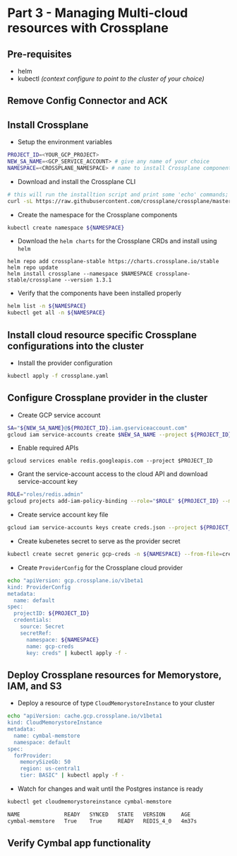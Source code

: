 # Part 3 - Managing Multi-cloud resources with Crossplane

## Pre-requisites
- helm
- kubectl _(context configure to point to the cluster of your choice)_
## Remove Config Connector and ACK


## Install Crossplane

- Setup the environment variables
```sh
PROJECT_ID=<YOUR_GCP_PROJECT>
NEW_SA_NAME=<GCP_SERVICE_ACCOUNT> # give any name of your choice
NAMESPACE=<CROSSPLANE_NAMESPACE> # name to install Crossplane components
```

- Download and install the Crossplane CLI
```sh
# this will run the installtion script and print some 'echo' commands; you should run them
curl -sL https://raw.githubusercontent.com/crossplane/crossplane/master/install.sh | sh
```

- Create the namespace for the Crossplane components
```sh
kubectl create namespace ${NAMESPACE}
```

- Download the `helm charts` for the Crossplane CRDs and install using `helm`
```
helm repo add crossplane-stable https://charts.crossplane.io/stable
helm repo update
helm install crossplane --namespace $NAMESPACE crossplane-stable/crossplane --version 1.3.1
```

- Verify that the components have been installed properly
```sh
helm list -n ${NAMESPACE}
kubectl get all -n ${NAMESPACE}
```

## Install cloud resource specific Crossplane configurations into the cluster

- Install the provider configuration
```sh
kubectl apply -f crossplane.yaml
```

## Configure Crossplane provider in the cluster
- Create GCP service account
```sh
SA="${NEW_SA_NAME}@${PROJECT_ID}.iam.gserviceaccount.com"
gcloud iam service-accounts create $NEW_SA_NAME --project ${PROJECT_ID}
```

- Enable required APIs
```
gcloud services enable redis.googleapis.com --project $PROJECT_ID
```

- Grant the service-account access to the cloud API and download service-account key
```sh
ROLE="roles/redis.admin"
gcloud projects add-iam-policy-binding --role="$ROLE" ${PROJECT_ID} --member "serviceAccount:$SA"
```

- Create service account key file
```sh
gcloud iam service-accounts keys create creds.json --project ${PROJECT_ID} --iam-account $SA
```

- Create kubenetes secret to serve as the provider secret
```sh
kubectl create secret generic gcp-creds -n ${NAMESPACE} --from-file=creds=./creds.json
```

- Create `ProviderConfig` for the Crossplane cloud provider
```sh
echo "apiVersion: gcp.crossplane.io/v1beta1
kind: ProviderConfig
metadata:
  name: default
spec:
  projectID: ${PROJECT_ID}
  credentials:
    source: Secret
    secretRef:
      namespace: ${NAMESPACE}
      name: gcp-creds
      key: creds" | kubectl apply -f -
```

## Deploy Crossplane resources for Memorystore, IAM, and S3
- Deploy a resource of type `CloudMemorystoreInstance` to your cluster
```sh
echo "apiVersion: cache.gcp.crossplane.io/v1beta1
kind: CloudMemorystoreInstance
metadata:
  name: cymbal-memstore
  namespace: default
spec:
  forProvider:
    memorySizeGb: 50
    region: us-central1
    tier: BASIC" | kubectl apply -f -
```

- Watch for changes and wait until the Postgres instance is ready
```sh
kubectl get cloudmemorystoreinstance cymbal-memstore

NAME              READY   SYNCED   STATE   VERSION     AGE
cymbal-memstore   True    True     READY   REDIS_4_0   4m37s
```
## Verify Cymbal app functionality
